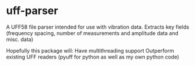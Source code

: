 # uff-parser

A UFF58 file parser intended for use with vibration data.
Extracts key fields (frequency spacing, number of measurements and amplitude data and misc. data)

Hopefully this package will:
 Have multithreading support
 Outperform existing UFF readers (pyuff for python as well as my own python code)
